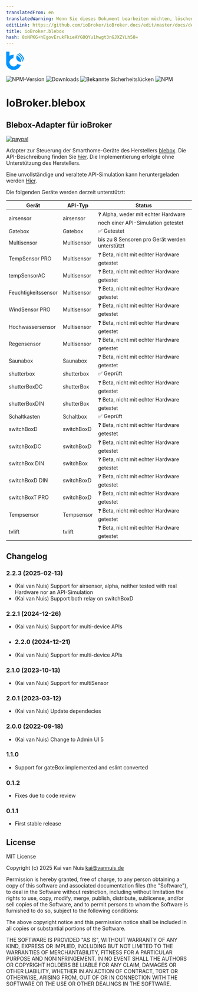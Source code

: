 ```yaml
---
translatedFrom: en
translatedWarning: Wenn Sie dieses Dokument bearbeiten möchten, löschen Sie bitte das Feld "translationsFrom". Andernfalls wird dieses Dokument automatisch erneut übersetzt
editLink: https://github.com/ioBroker/ioBroker.docs/edit/master/docs/de/adapterref/iobroker.blebox/README.md
title: ioBroker.blebox
hash: 8oNPKG+hEgovErukFkieAYGOQYu1hwgt3nGJXZYLh58=
---
```

![Logo](../../../en/adapterref/iobroker.blebox/admin/blebox.png)

![NPM-Version](http://img.shields.io/npm/v/iobroker.blebox.svg)
![Downloads](https://img.shields.io/npm/dm/iobroker.blebox.svg)
![Bekannte Sicherheitslücken](https://snyk.io/test/github/ka-vaNu/ioBroker.blebox/badge.svg)
![NPM](https://nodei.co/npm/iobroker.blebox.png?downloads=true)

# IoBroker.blebox
## Blebox-Adapter für ioBroker
[![paypal](https://www.paypalobjects.com/en_US/i/btn/btn_donateCC_LG.gif)](https://www.paypal.com/donate/?hosted_button_id=8JKRSMB8LS76S)

Adapter zur Steuerung der Smarthome-Geräte des Herstellers [blebox](https://blebox.eu/). Die API-Beschreibung finden Sie [hier](https://technical.blebox.eu/). Die Implementierung erfolgte ohne Unterstützung des Herstellers.

Eine unvollständige und veraltete API-Simulation kann heruntergeladen werden [Hier](https://github.com/blebox/blebox-virtual-devices).

Die folgenden Geräte werden derzeit unterstützt:

| Gerät | API-Typ | Status |
|----------------------|---------------------|-----------------------------------------|
| airsensor | airsensor | ❓ Alpha, weder mit echter Hardware noch einer API-Simulation getestet |
| Gatebox | Gatebox | ✅ Getestet |
| Multisensor | Multisensor | bis zu 8 Sensoren pro Gerät werden unterstützt |
| TempSensor PRO | Multisensor | ❓ Beta, nicht mit echter Hardware getestet |
| tempSensorAC | Multisensor | ❓ Beta, nicht mit echter Hardware getestet |
| Feuchtigkeitssensor | Multisensor | ❓ Beta, nicht mit echter Hardware getestet |
| WindSensor PRO | Multisensor | ❓ Beta, nicht mit echter Hardware getestet |
| Hochwassersensor | Multisensor | ❓ Beta, nicht mit echter Hardware getestet |
| Regensensor | Multisensor | ❓ Beta, nicht mit echter Hardware getestet |
| Saunabox | Saunabox | ❓ Beta, nicht mit echter Hardware getestet |
| shutterbox | shutterbox | ✅ Geprüft |
| shutterBoxDC | shutterBox | ❓ Beta, nicht mit echter Hardware getestet |
| shutterBoxDIN | shutterBox | ❓ Beta, nicht mit echter Hardware getestet |
| Schaltkasten | Schaltbox | ✅ Geprüft |
| switchBoxD | switchBoxD | ❓ Beta, nicht mit echter Hardware getestet |
| switchBoxDC | switchBoxD | ❓ Beta, nicht mit echter Hardware getestet |
| switchBox DIN | switchBox | ❓ Beta, nicht mit echter Hardware getestet |
| switchBoxD DIN | switchBoxD | ❓ Beta, nicht mit echter Hardware getestet |
| switchBoxT PRO | switchBoxD | ❓ Beta, nicht mit echter Hardware getestet |
| Tempsensor | Tempsensor | ❓ Beta, nicht mit echter Hardware getestet |
| tvlift | tvlift | ❓ Beta, nicht mit echter Hardware getestet |

## Changelog

<!--
    Placeholder for the next version:
    ### **WORK IN PROGRESS**
-->

### 2.2.3 (2025-02-13)

* (Kai van Nuis) Support for airsensor, alpha, neither tested with real Hardware nor an API-Simulation
* (Kai van Nuis) Support both relay on switchBoxD

### 2.2.1 (2024-12-26)

* (Kai van Nuis) Support for multi-device APIs
  
* ### 2.2.0 (2024-12-21)

* (Kai van Nuis) Support for multi-device APIs

### 2.1.0 (2023-10-13)

* (Kai van Nuis) Support for multiSensor

### 2.0.1 (2023-03-12)

* (Kai van Nuis) Update dependecies

### 2.0.0 (2022-09-18)

* (Kai van Nuis) Change to Admin UI 5

### 1.1.0

* Support for gateBox implemented and eslint converted

### 0.1.2

* Fixes due to code review
### 0.1.1

* First stable release

## License
MIT License

Copyright (c) 2025 Kai van Nuis <kai@vannuis.de>

Permission is hereby granted, free of charge, to any person obtaining a copy
of this software and associated documentation files (the "Software"), to deal
in the Software without restriction, including without limitation the rights
to use, copy, modify, merge, publish, distribute, sublicense, and/or sell
copies of the Software, and to permit persons to whom the Software is
furnished to do so, subject to the following conditions:

The above copyright notice and this permission notice shall be included in all
copies or substantial portions of the Software.

THE SOFTWARE IS PROVIDED "AS IS", WITHOUT WARRANTY OF ANY KIND, EXPRESS OR
IMPLIED, INCLUDING BUT NOT LIMITED TO THE WARRANTIES OF MERCHANTABILITY,
FITNESS FOR A PARTICULAR PURPOSE AND NONINFRINGEMENT. IN NO EVENT SHALL THE
AUTHORS OR COPYRIGHT HOLDERS BE LIABLE FOR ANY CLAIM, DAMAGES OR OTHER
LIABILITY, WHETHER IN AN ACTION OF CONTRACT, TORT OR OTHERWISE, ARISING FROM,
OUT OF OR IN CONNECTION WITH THE SOFTWARE OR THE USE OR OTHER DEALINGS IN THE
SOFTWARE.
